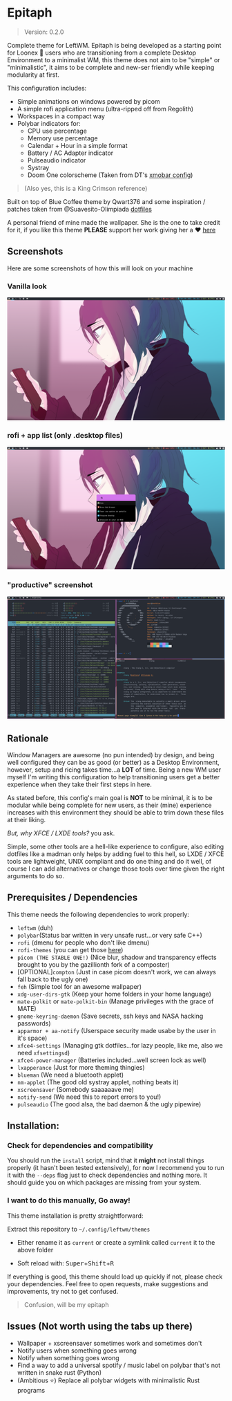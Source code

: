 # Epitaph

> Version: 0.2.0

Complete theme for LeftWM. Epitaph is being developed as a starting point
for Loonex :penguin: users who are transitioning from a complete Desktop Environment to a minimalist WM, this theme does not
aim to be "simple" or "minimalistic", it aims to be complete and new-ser friendly while keeping 
modularity at first.

This configuration includes:
- Simple animations on windows powered by picom
- A simple rofi application menu (ultra-ripped off from Regolith)
- Workspaces in a compact way
- Polybar indicators for:
  - CPU use percentage
  - Memory use percentage
  - Calendar + Hour in a simple format
  - Battery / AC Adapter indicator
  - Pulseaudio indicator
  - Systray
  - Doom One colorscheme (Taken from DT's [xmobar config](https://gitlab.com/dwt1/dtos-configs/-/blob/main/etc/skel/.config/xmobar/xmobarrc))

> (Also yes, this is a King Crimson reference)

Built on top of Blue Coffee theme by Qwart376 and some inspiration / patches taken from @Suavesito-Olimpiada [dotfiles](https://github.com/Suavesito-Olimpiada/dotfiles)

A personal friend of mine made the wallpaper. She is the one to take credit for it, if you like
this theme **PLEASE** support her work giving her a :heart: [here](https://www.instagram.com/lowelllewolfe/)

## Screenshots

Here are some screenshots of how this will look on your machine

### Vanilla look
![01](screenshots/01.png)

### rofi + app list (only .desktop files)
![02](screenshots/02.png)

### "productive" screenshot
![03](screenshots/03.png)

## Rationale
Window Managers are awesome (no pun intended) by design, and being well configured they can be as good (or better) as a Desktop Environment, however, setup and ricing takes time...a **LOT** of time. Being a new WM user myself I'm writing this configuration to help transitioning users get a better experience when they
take their first steps in here.

As stated before, this config's main goal is **NOT** to be minimal, it is to be modular while being complete for new users, as their (mine) experience increases with this environment they should be able to trim down these files at their liking.

*But, why XFCE / LXDE tools?* you ask.

Simple, some other tools are a hell-like experience to configure, also editing dotfiles like a madman only helps by adding fuel to this hell, so LXDE / XFCE tools are lightweight, UNIX compliant and do one thing and do it well, of course I can add alternatives or change those tools over time given the right arguments to do so.


## Prerequisites / Dependencies
This theme needs the following dependencies to work properly:

- `leftwm` (duh)
- `polybar`(Status bar written in very unsafe rust...or very safe C++)
- `rofi` (dmenu for people who don't like dmenu)
- `rofi-themes` (you can get those [here](https://github.com/adi1090x/rofi))
- `picom (THE STABLE ONE!)` (Nice blur, shadow and transparency effects brought to you by the gazillionth fork of a composter)
- [OPTIONAL]`compton` (Just in case picom doesn't work, we can always fall back to the ugly one)
- `feh` (Simple tool for an awesome wallpaper)
- `xdg-user-dirs-gtk` (Keep your home folders in your home language)
- `mate-polkit` or `mate-polkit-bin` (Manage privileges with the grace of MATE)
- `gnome-keyring-daemon` (Save secrets, ssh keys and NASA hacking passwords)
- `apparmor + aa-notify` (Userspace security made usabe by the user in it's space)
- `xfce4-settings` (Managing gtk dotfiles...for lazy people, like me, also we need `xfsettingsd`)
- `xfce4-power-manager` (Batteries included...well screen lock as well)
- `lxapperance` (Just for more theming thingies)
- `blueman` (We need a bluetooth applet)
- `nm-applet` (The good old systray applet, nothing beats it)
- `xscreensaver` (Somebody saaaaaave me)
- `notify-send` (We need this to report errors to you!)
- `pulseaudio` (The good alsa, the bad daemon & the ugly pipewire)

## Installation:

### Check for dependencies and compatibility

You should run the `install` script, mind that it **might** not install things properly (it hasn't been tested extensively), for now I recommend you to run it with the `--deps` flag just to check dependencies and nothing more. It should guide you on which packages are missing from your system.

### I want to do this manually, Go away!

This theme installation is pretty straightforward:

Extract this repository to `~/.config/leftwm/themes`

- Either rename it as `current` or create a symlink called `current` it to the above folder

- Soft reload with:  <kbd>Super</kbd>+<kbd>Shift</kbd>+<kbd>R</kbd>

If everything is good, this theme should load up quickly if not, please check your dependencies. Feel free
to open requests, make suggestions and improvements, try not to get confused.

> Confusion, will be my epitaph

## Issues (Not worth using the tabs up there)
- Wallpaper + xscreensaver sometimes work and sometimes don't
- Notify users when something goes wrong
- Notify when something goes wrong
- Find a way to add a universal spotify / music label on polybar that's not written in snake rust (Python)
- (Ambitious :star:) Replace all polybar widgets with minimalistic Rust programs
